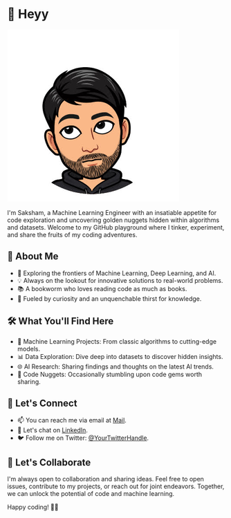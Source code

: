 # 👋 Heyy

![Profile Image](/Avatar/stare.jpg)

I'm Saksham, a Machine Learning Engineer with an insatiable appetite for code exploration and uncovering golden nuggets hidden within algorithms and datasets. Welcome to my GitHub playground where I tinker, experiment, and share the fruits of my coding adventures.

## 🧠 About Me

- 🚀 Exploring the frontiers of Machine Learning, Deep Learning, and AI.
- 💡 Always on the lookout for innovative solutions to real-world problems.
- 📚 A bookworm who loves reading code as much as books.
- 🤖 Fueled by curiosity and an unquenchable thirst for knowledge.

## 🛠️ What You'll Find Here

- 🧩 Machine Learning Projects: From classic algorithms to cutting-edge models.
- 📊 Data Exploration: Dive deep into datasets to discover hidden insights.
- 🌐 AI Research: Sharing findings and thoughts on the latest AI trends.
- 📖 Code Nuggets: Occasionally stumbling upon code gems worth sharing.

## 🌱 Let's Connect

- 📫 You can reach me via email at [Mail](mailto:guptasaksham1611@gmail.com).
- 💬 Let's chat on [LinkedIn](https://www.linkedin.com/in/saksham1611/).
- 🐦 Follow me on Twitter: [@YourTwitterHandle](https://twitter.com/capablegupta).

## 🚀 Let's Collaborate

I'm always open to collaboration and sharing ideas. Feel free to open issues, contribute to my projects, or reach out for joint endeavors. Together, we can unlock the potential of code and machine learning.

Happy coding! 🚀✨
